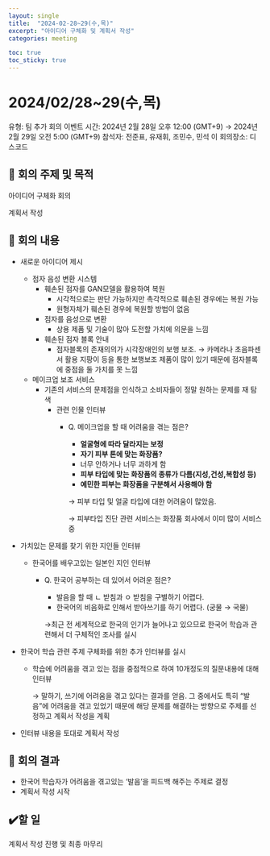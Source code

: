 ```yaml
---
layout: single
title:  "2024-02-28~29(수,목)"
excerpt: "아이디어 구체화 및 계획서 작성"
categories: meeting

toc: true
toc_sticky: true
---
```



# 2024/02/28~29(수,목)

유형: 팀 추가 회의
이벤트 시간: 2024년 2월 28일 오후 12:00 (GMT+9) → 2024년 2월 29일 오전 5:00 (GMT+9)
참석자: 전준표, 유재휘, 조민수, 민석 이
회의장소: 디스코드

## 🔳 **회의 주제 및 목적**

아이디어 구체화 회의

계획서 작성

## 🔳 **회의 내용**

- 새로운 아이디어 제시
    - 점자 음성 변환 시스템
        - 훼손된 점자를 GAN모델을 활용하여 복원
            - 시각적으로는 판단 가능하지만 촉각적으로 훼손된 경우에는 복원 가능
            - 원형자체가 훼손된 경우에 복원할 방법이 없음
        - 점자를 음성으로 변환
            - 상용 제품 및 기술이 많아 도전할 가치에 의문을 느낌
        - 훼손된 점자 블록 안내
            - 점자블록의 존재의의가 시각장애인의 보행 보조. → 카메라나 초음파센서 활용 지팡이 등을 통한 보행보조 제품이 많이 있기 때문에 점자블록에 중점을 둘 가치를 못 느낌
    - 메이크업 보조 서비스
        - 기존의 서비스의 문제점을 인식하고 소비자들이 정말 원하는 문제를 재 탐색
            - 관련 인물 인터뷰
                - Q. 메이크업을 할 때 어려움을 겪는 점은?
                    - **얼굴형에 따라 달라지는 보정**
                    - **자기 피부 톤에 맞는 화장품?**
                    - 너무 안하거나 너무 과하게 함
                    - **피부 타입에 맞는 화장품의 종류가 다름(지성,건성,복합성 등)**
                    - **예민한 피부는 화장품을 구분해서 사용해야 함**
                    
                    → 피부 타입 및 얼굴 타입에 대한 어려움이 많았음.
                    
                    → 피부타입 진단 관련 서비스는 화장품 회사에서 이미 많이 서비스 중
                    
- 가치있는 문제를 찾기 위한 지인들 인터뷰
    - 한국어를 배우고있는 일본인 지인 인터뷰
        - Q. 한국어 공부하는 데 있어서 어려운 점은?
            - 발음을 할 때 ㄴ 받침과 ㅇ 받침을 구별하기 어렵다.
            - 한국어의 비음화로 인해서 받아쓰기를 하기 어렵다. (궁물 → 국물)
            
            →최근 전 세계적으로 한국의 인기가 늘어나고 있으므로 한국어 학습과 관련해서 더 구체적인 조사를 실시
            
- 한국어 학습 관련 주제 구체화를 위한 추가 인터뷰를 실시
    - 학습에 어려움을 겪고 있는 점을 중점적으로 하여 10개정도의 질문내용에 대해 인터뷰
        
        → 말하기, 쓰기에 어려움을 겪고 있다는 결과를 얻음. 그 중에서도 특히 “발음”에 어려움을 겪고 있었기 때문에 해당 문제를 해결하는 방향으로 주제를 선정하고 계획서 작성을 계획
        
- 인터뷰 내용을 토대로 계획서 작성

## 🔳 **회의 결과**

- 한국어 학습자가 어려움을 겪고있는 ‘발음’을 피드백 해주는 주제로 결정
- 계획서 작성 시작

## ✔️할 일

계획서 작성 진행 및 최종 마무리